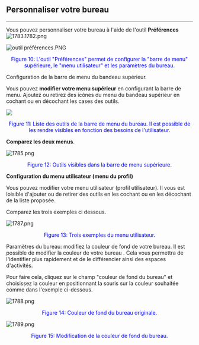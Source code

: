 ## Personnaliser votre bureau

---

Vous pouvez personnaliser votre bureau à l'aide de l'outil **Préférences** ![1783.1782.png](http://www.claroline.net/uploads/custom/images/1782.png)

![outil préférences.PNG](http://www.claroline.net/uploads/custom/images/outil_preferences.png)

<p style="text-align: center; color: blue">Figure 10: L'outil "Préférences" permet de configurer la "barre de menu" supérieure, le "menu utilisateur" et les paramètres du bureau.</p>

Configuration de la barre de menu du bandeau supérieur.

Vous pouvez **modifier votre menu supérieur** en configurant la barre de menu. Ajoutez ou retirez des icônes du menu du bandeau supérieur en cochant ou en décochant les cases des outils.

![](http://www.claroline.net/uploads/custom/images/1784.png)

<p style="text-align: center; color: blue">Figure 11: Liste des outils de la barre de menu du bureau. Il est possible de les rendre visibles en fonction des besoins de l'utilisateur.</p>

**Comparez les deux menus**.

![1785.png](http://www.claroline.net/uploads/custom/images/1785.png)

<p style="text-align: center; color: blue">Figure 12: Outils visibles dans la barre de menu supérieure.</p>

**Configuration du menu utilisateur (menu du profil)**

Vous pouvez modifier votre menu utilisateur (profil utilisateur). Il vous est loisible d'ajouter ou de retirer des outils en les cochant ou en les décochant de la liste proposée.

Comparez les trois exemples ci dessous.

![1787.png](http://www.claroline.net/uploads/custom/images/1787.png)
<p style="text-align: center; color: blue">Figure 13: Trois exemples du menu utilisateur.</p>

Paramètres du bureau: modifiez la couleur de fond de votre bureau.
Il est possible de modifier la couleur de votre bureau . Cela vous permettra de l'identifier plus rapidement et de le différencier ainsi des espaces d'activités.

Pour faire cela, cliquez sur le champ "couleur de fond du bureau" et choisissez la couleur en positionnant la souris sur la couleur souhaitée comme dans l'exemple ci-dessous.

![1788.png](http://www.claroline.net/uploads/custom/images/1788.png)
<p style="text-align: center; color: blue">Figure 14: Couleur de fond du bureau originale.</p>

![1789.png](http://www.claroline.net/uploads/custom/images/1789.png)
<p style="text-align: center; color: blue">Figure 15: Modification de la couleur de fond du bureau.</p>
